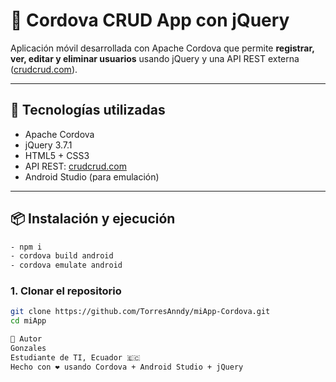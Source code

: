 # 📱 Cordova CRUD App con jQuery

Aplicación móvil desarrollada con Apache Cordova que permite **registrar, ver, editar y eliminar usuarios** usando jQuery y una API REST externa ([crudcrud.com](https://crudcrud.com)).

---

## 🚀 Tecnologías utilizadas

- Apache Cordova
- jQuery 3.7.1
- HTML5 + CSS3
- API REST: [crudcrud.com](https://crudcrud.com)
- Android Studio (para emulación)

---

## 📦 Instalación y ejecución

```bash
- npm i
- cordova build android
- cordova emulate android
```


### 1. Clonar el repositorio

```bash
git clone https://github.com/TorresAnndy/miApp-Cordova.git
cd miApp
```

```bash
👤 Autor
Gonzales
Estudiante de TI, Ecuador 🇪🇨
Hecho con ❤️ usando Cordova + Android Studio + jQuery
```